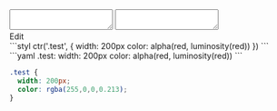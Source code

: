 <div data-size="100" class="code-cont" data-example="luminosity">
    <div class="code">
        <div class="code-wrap">
            <textarea id="stylus"></textarea>
            <textarea id="css"></textarea>
            <div class="edit-code">
                <span>Edit</span>
            </div>
        </div>
    </div>
</div>


<div data-size="100" data-examples="stylus"></div>
```styl
ctr('.test', {
  width: 200px
  color: alpha(red, luminosity(red))
})
```

<div data-size="100" data-examples="yaml"></div>
```yaml
.test:
  width: 200px
  color: alpha(red, luminosity(red))
```

```css
.test {
  width: 200px;
  color: rgba(255,0,0,0.213);
}
```
<div class="cf"></div>
